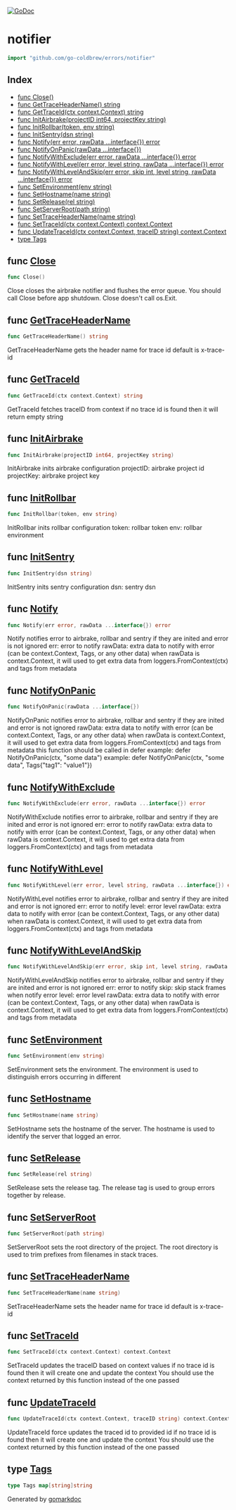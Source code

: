 <!-- Code generated by gomarkdoc. DO NOT EDIT -->

[![GoDoc](https://img.shields.io/badge/pkg.go.dev-doc-blue)](http://pkg.go.dev/github.com/go-coldbrew/errors)

# notifier

```go
import "github.com/go-coldbrew/errors/notifier"
```

## Index

- [func Close()](<#func-close>)
- [func GetTraceHeaderName() string](<#func-gettraceheadername>)
- [func GetTraceId(ctx context.Context) string](<#func-gettraceid>)
- [func InitAirbrake(projectID int64, projectKey string)](<#func-initairbrake>)
- [func InitRollbar(token, env string)](<#func-initrollbar>)
- [func InitSentry(dsn string)](<#func-initsentry>)
- [func Notify(err error, rawData ...interface{}) error](<#func-notify>)
- [func NotifyOnPanic(rawData ...interface{})](<#func-notifyonpanic>)
- [func NotifyWithExclude(err error, rawData ...interface{}) error](<#func-notifywithexclude>)
- [func NotifyWithLevel(err error, level string, rawData ...interface{}) error](<#func-notifywithlevel>)
- [func NotifyWithLevelAndSkip(err error, skip int, level string, rawData ...interface{}) error](<#func-notifywithlevelandskip>)
- [func SetEnvironment(env string)](<#func-setenvironment>)
- [func SetHostname(name string)](<#func-sethostname>)
- [func SetRelease(rel string)](<#func-setrelease>)
- [func SetServerRoot(path string)](<#func-setserverroot>)
- [func SetTraceHeaderName(name string)](<#func-settraceheadername>)
- [func SetTraceId(ctx context.Context) context.Context](<#func-settraceid>)
- [func UpdateTraceId(ctx context.Context, traceID string) context.Context](<#func-updatetraceid>)
- [type Tags](<#type-tags>)


## func [Close](<https://github.com/go-coldbrew/errors/blob/main/notifier/notifier.go#L376>)

```go
func Close()
```

Close closes the airbrake notifier and flushes the error queue. You should call Close before app shutdown. Close doesn't call os.Exit.

## func [GetTraceHeaderName](<https://github.com/go-coldbrew/errors/blob/main/notifier/notifier.go#L44>)

```go
func GetTraceHeaderName() string
```

GetTraceHeaderName gets the header name for trace id default is x\-trace\-id

## func [GetTraceId](<https://github.com/go-coldbrew/errors/blob/main/notifier/notifier.go#L433>)

```go
func GetTraceId(ctx context.Context) string
```

GetTraceId fetches traceID from context if no trace id is found then it will return empty string

## func [InitAirbrake](<https://github.com/go-coldbrew/errors/blob/main/notifier/notifier.go#L64>)

```go
func InitAirbrake(projectID int64, projectKey string)
```

InitAirbrake inits airbrake configuration projectID: airbrake project id projectKey: airbrake project key

## func [InitRollbar](<https://github.com/go-coldbrew/errors/blob/main/notifier/notifier.go#L71>)

```go
func InitRollbar(token, env string)
```

InitRollbar inits rollbar configuration token: rollbar token env: rollbar environment

## func [InitSentry](<https://github.com/go-coldbrew/errors/blob/main/notifier/notifier.go#L79>)

```go
func InitSentry(dsn string)
```

InitSentry inits sentry configuration dsn: sentry dsn

## func [Notify](<https://github.com/go-coldbrew/errors/blob/main/notifier/notifier.go#L166>)

```go
func Notify(err error, rawData ...interface{}) error
```

Notify notifies error to airbrake, rollbar and sentry if they are inited and error is not ignored err: error to notify rawData: extra data to notify with error \(can be context.Context, Tags, or any other data\) when rawData is context.Context, it will used to get extra data from loggers.FromContext\(ctx\) and tags from metadata

## func [NotifyOnPanic](<https://github.com/go-coldbrew/errors/blob/main/notifier/notifier.go#L332>)

```go
func NotifyOnPanic(rawData ...interface{})
```

NotifyOnPanic notifies error to airbrake, rollbar and sentry if they are inited and error is not ignored rawData: extra data to notify with error \(can be context.Context, Tags, or any other data\) when rawData is context.Context, it will used to get extra data from loggers.FromContext\(ctx\) and tags from metadata this function should be called in defer example: defer NotifyOnPanic\(ctx, "some data"\) example: defer NotifyOnPanic\(ctx, "some data", Tags\{"tag1": "value1"\}\)

## func [NotifyWithExclude](<https://github.com/go-coldbrew/errors/blob/main/notifier/notifier.go#L301>)

```go
func NotifyWithExclude(err error, rawData ...interface{}) error
```

NotifyWithExclude notifies error to airbrake, rollbar and sentry if they are inited and error is not ignored err: error to notify rawData: extra data to notify with error \(can be context.Context, Tags, or any other data\) when rawData is context.Context, it will used to get extra data from loggers.FromContext\(ctx\) and tags from metadata

## func [NotifyWithLevel](<https://github.com/go-coldbrew/errors/blob/main/notifier/notifier.go#L175>)

```go
func NotifyWithLevel(err error, level string, rawData ...interface{}) error
```

NotifyWithLevel notifies error to airbrake, rollbar and sentry if they are inited and error is not ignored err: error to notify level: error level rawData: extra data to notify with error \(can be context.Context, Tags, or any other data\) when rawData is context.Context, it will used to get extra data from loggers.FromContext\(ctx\) and tags from metadata

## func [NotifyWithLevelAndSkip](<https://github.com/go-coldbrew/errors/blob/main/notifier/notifier.go#L185>)

```go
func NotifyWithLevelAndSkip(err error, skip int, level string, rawData ...interface{}) error
```

NotifyWithLevelAndSkip notifies error to airbrake, rollbar and sentry if they are inited and error is not ignored err: error to notify skip: skip stack frames when notify error level: error level rawData: extra data to notify with error \(can be context.Context, Tags, or any other data\) when rawData is context.Context, it will used to get extra data from loggers.FromContext\(ctx\) and tags from metadata

## func [SetEnvironment](<https://github.com/go-coldbrew/errors/blob/main/notifier/notifier.go#L384>)

```go
func SetEnvironment(env string)
```

SetEnvironment sets the environment. The environment is used to distinguish errors occurring in different

## func [SetHostname](<https://github.com/go-coldbrew/errors/blob/main/notifier/notifier.go#L469>)

```go
func SetHostname(name string)
```

SetHostname sets the hostname of the server. The hostname is used to identify the server that logged an error.

## func [SetRelease](<https://github.com/go-coldbrew/errors/blob/main/notifier/notifier.go#L397>)

```go
func SetRelease(rel string)
```

SetRelease sets the release tag. The release tag is used to group errors together by release.

## func [SetServerRoot](<https://github.com/go-coldbrew/errors/blob/main/notifier/notifier.go#L463>)

```go
func SetServerRoot(path string)
```

SetServerRoot sets the root directory of the project. The root directory is used to trim prefixes from filenames in stack traces.

## func [SetTraceHeaderName](<https://github.com/go-coldbrew/errors/blob/main/notifier/notifier.go#L38>)

```go
func SetTraceHeaderName(name string)
```

SetTraceHeaderName sets the header name for trace id default is x\-trace\-id

## func [SetTraceId](<https://github.com/go-coldbrew/errors/blob/main/notifier/notifier.go#L404>)

```go
func SetTraceId(ctx context.Context) context.Context
```

SetTraceId updates the traceID based on context values if no trace id is found then it will create one and update the context You should use the context returned by this function instead of the one passed

## func [UpdateTraceId](<https://github.com/go-coldbrew/errors/blob/main/notifier/notifier.go#L453>)

```go
func UpdateTraceId(ctx context.Context, traceID string) context.Context
```

UpdateTraceId force updates the traced id to provided id if no trace id is found then it will create one and update the context You should use the context returned by this function instead of the one passed

## type [Tags](<https://github.com/go-coldbrew/errors/blob/main/notifier/notifier.go#L53>)

```go
type Tags map[string]string
```



Generated by [gomarkdoc](<https://github.com/princjef/gomarkdoc>)
